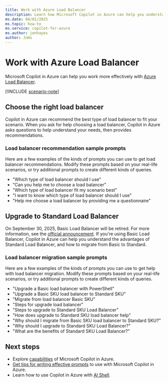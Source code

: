 ```yaml
---
title: Work with Azure Load Balancer
description: Learn how Microsoft Copilot in Azure can help you understand and use Azure Load Balancer.
ms.date: 04/01/2025
ms.topic: how-to
ms.service: copilot-for-azure
ms.author: jenhayes
author: JnHs
---
```


# Work with Azure Load Balancer

Microsoft Copilot in Azure can help you work more effectively with [Azure Load Balancer](/azure/load-balancer/load-balancer-overview).

[!INCLUDE [scenario-note](includes/scenario-note.md)]

## Choose the right load balancer

Copilot in Azure can recommend the best type of load balancer to fit your scenario. When you ask for help choosing a load balancer, Copilot in Azure asks questions to help understand your needs, then provides recommendations.  

### Load balancer recommendation sample prompts

Here are a few examples of the kinds of prompts you can use to get load balancer recommendations. Modify these prompts based on your real-life scenarios, or try additional prompts to create different kinds of queries.

- "Which type of load balancer should I use"
- "Can you help me to choose a load balancer"
- "Which type of load balancer fit my scenario best"
- "I want to know which type of load balancer should I use"
- "Help me choose a load balancer by providing me a questionnaire"

## Upgrade to Standard Load Balancer

On September 30, 2025, Basic Load Balancer will be retired. For more information, see the [official announcement](https://azure.microsoft.com/updates/azure-basic-load-balancer-will-be-retired-on-30-september-2025-upgrade-to-standard-load-balancer/). If you're using Basic Load Balancer, Copilot in Azure can help you understand the advantages of Standard Load Balancer, and how to migrate from Basic to Standard.

### Load balancer migration sample prompts

Here are a few examples of the kinds of prompts you can use to get help with load balancer migration. Modify these prompts based on your real-life scenarios, or try additional prompts to create different kinds of queries.

- "Upgrade a Basic load balancer with PowerShell"
- "Upgrade a Basic SKU load balancer to Standard SKU"
- "Migrate from load balancer Basic SKU"
- "Steps for upgrade load balancer"
- "Steps to upgrade to Standard SKU Load Balancer"
- "How does upgrade to Standard SKU load balancer help"
- "Why should I migrate from Basic SKU load balancer to Standard SKU?"
- "Why should I upgrade to Standard SKU Load Balancer?"
- "What are the benefits of Standard SKU Load Balancer?"

## Next steps

- Explore [capabilities](capabilities.md) of Microsoft Copilot in Azure.
- [Get tips for writing effective prompts](write-effective-prompts.md) to use with Microsoft Copilot in Azure.
- Learn how to use Copilot in Azure with [AI Shell](ai-shell-overview.md). 
